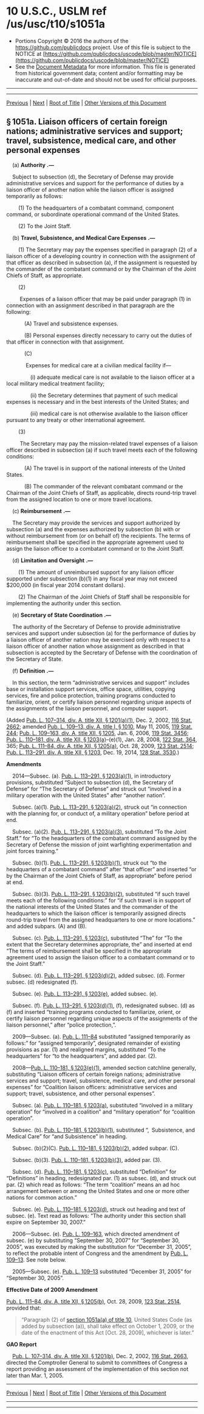 ---
---

# 10 U.S.C., USLM ref /us/usc/t10/s1051a

* Portions Copyright © 2016 the authors of the https://github.com/publicdocs project.
  Use of this file is subject to the NOTICE at [https://github.com/publicdocs/uscode/blob/master/NOTICE](https://github.com/publicdocs/uscode/blob/master/NOTICE)
* See the [Document Metadata](././../../../../../..//README.md) for more information.
  This file is generated from historical government data; content and/or formatting may be inaccurate and out-of-date and should not be used for official purposes.

----------
----------

[Previous](./../../../../../..//us/usc/t10/stA/ptII/ch53/m__us_usc_t10_s1051.md) | [Next](./../../../../../..//us/usc/t10/stA/ptII/ch53/m__us_usc_t10_s1051b.md) | [Root of Title](./../../../../../../) | [Other Versions of this Document](https://publicdocs.github.io/go/links?ns=uslm&ref=%2Fus%2Fusc%2Ft10%2Fs1051a)

## § 1051a. Liaison officers of certain foreign nations; administrative services and support; travel, subsistence, medical care, and other personal expenses

    (a)  __Authority__  __.—__ 

    Subject to subsection (d), the Secretary of Defense may provide administrative services and support for the performance of duties by a liaison officer of another nation while the liaison officer is assigned temporarily as follows:

        (1) To the headquarters of a combatant command, component command, or subordinate operational command of the United States.

        (2) To the Joint Staff.

    (b)  __Travel, Subsistence, and Medical Care Expenses__  __.—__ 

        (1) The Secretary may pay the expenses specified in paragraph (2) of a liaison officer of a developing country in connection with the assignment of that officer as described in subsection (a), if the assignment is requested by the commander of the combatant command or by the Chairman of the Joint Chiefs of Staff, as appropriate.

        (2)

         Expenses of a liaison officer that may be paid under paragraph (1) in connection with an assignment described in that paragraph are the following:

            (A) Travel and subsistence expenses.

            (B) Personal expenses directly necessary to carry out the duties of that officer in connection with that assignment.

            (C)

             Expenses for medical care at a civilian medical facility if—

                (i) adequate medical care is not available to the liaison officer at a local military medical treatment facility;

                (ii) the Secretary determines that payment of such medical expenses is necessary and in the best interests of the United States; and

                (iii) medical care is not otherwise available to the liaison officer pursuant to any treaty or other international agreement.

        (3)

         The Secretary may pay the mission-related travel expenses of a liaison officer described in subsection (a) if such travel meets each of the following conditions:

            (A) The travel is in support of the national interests of the United States.

            (B) The commander of the relevant combatant command or the Chairman of the Joint Chiefs of Staff, as applicable, directs round-trip travel from the assigned location to one or more travel locations.

    (c)  __Reimbursement__  __.—__ 

    The Secretary may provide the services and support authorized by subsection (a) and the expenses authorized by subsection (b) with or without reimbursement from (or on behalf of) the recipients. The terms of reimbursement shall be specified in the appropriate agreement used to assign the liaison officer to a combatant command or to the Joint Staff.

    (d)  __Limitation and Oversight__  __.—__ 

        (1) The amount of unreimbursed support for any liaison officer supported under subsection (b)(1) in any fiscal year may not exceed $200,000 (in fiscal year 2014 constant dollars).

        (2) The Chairman of the Joint Chiefs of Staff shall be responsible for implementing the authority under this section.

    (e)  __Secretary of State Coordination__  __.—__ 

    The authority of the Secretary of Defense to provide administrative services and support under subsection (a) for the performance of duties by a liaison officer of another nation may be exercised only with respect to a liaison officer of another nation whose assignment as described in that subsection is accepted by the Secretary of Defense with the coordination of the Secretary of State.

    (f)  __Definition__  __.—__ 

    In this section, the term “administrative services and support” includes base or installation support services, office space, utilities, copying services, fire and police protection, training programs conducted to familiarize, orient, or certify liaison personnel regarding unique aspects of the assignments of the liaison personnel, and computer support.

(Added [Pub. L. 107–314, div. A, title XII, § 1201(a)(1)][/us/pl/107/314/s1201/a/1], Dec. 2, 2002, [116 Stat. 2662][/us/stat/116/2662]; amended [Pub. L. 109–13, div. A, title I, § 1010][/us/pl/109/13/s1010], May 11, 2005, [119 Stat. 244][/us/stat/119/244]; [Pub. L. 109–163, div. A, title XII, § 1205][/us/pl/109/163/s1205], Jan. 6, 2006, [119 Stat. 3456][/us/stat/119/3456]; [Pub. L. 110–181, div. A, title XII, § 1203(a)][/us/pl/110/181/s1203/a]–(e)(1), Jan. 28, 2008, [122 Stat. 364][/us/stat/122/364], 365; [Pub. L. 111–84, div. A, title XII, § 1205(a)][/us/pl/111/84/s1205/a], Oct. 28, 2009, [123 Stat. 2514][/us/stat/123/2514]; [Pub. L. 113–291, div. A, title XII, § 1203][/us/pl/113/291/s1203], Dec. 19, 2014, [128 Stat. 3530][/us/stat/128/3530].)

 __Amendments__ 

    2014—Subsec. (a). [Pub. L. 113–291, § 1203(a)(1)][/us/pl/113/291/s1203/a/1], in introductory provisions, substituted “Subject to subsection (d), the Secretary of Defense” for “The Secretary of Defense” and struck out “involved in a military operation with the United States” after “another nation”.

    Subsec. (a)(1). [Pub. L. 113–291, § 1203(a)(2)][/us/pl/113/291/s1203/a/2], struck out “in connection with the planning for, or conduct of, a military operation” before period at end.

    Subsec. (a)(2). [Pub. L. 113–291, § 1203(a)(3)][/us/pl/113/291/s1203/a/3], substituted “To the Joint Staff.” for “To the headquarters of the combatant command assigned by the Secretary of Defense the mission of joint warfighting experimentation and joint forces training.”

    Subsec. (b)(1). [Pub. L. 113–291, § 1203(b)(1)][/us/pl/113/291/s1203/b/1], struck out “to the headquarters of a combatant command” after “that officer” and inserted “or by the Chairman of the Joint Chiefs of Staff, as appropriate” before period at end.

    Subsec. (b)(3). [Pub. L. 113–291, § 1203(b)(2)][/us/pl/113/291/s1203/b/2], substituted “if such travel meets each of the following conditions:” for “if such travel is in support of the national interests of the United States and the commander of the headquarters to which the liaison officer is temporarily assigned directs round-trip travel from the assigned headquarters to one or more locations.” and added subpars. (A) and (B).

    Subsec. (c). [Pub. L. 113–291, § 1203(c)][/us/pl/113/291/s1203/c], substituted “The” for “To the extent that the Secretary determines appropriate, the” and inserted at end “The terms of reimbursement shall be specified in the appropriate agreement used to assign the liaison officer to a combatant command or to the Joint Staff.”

    Subsec. (d). [Pub. L. 113–291, § 1203(d)(2)][/us/pl/113/291/s1203/d/2], added subsec. (d). Former subsec. (d) redesignated (f).

    Subsec. (e). [Pub. L. 113–291, § 1203(e)][/us/pl/113/291/s1203/e], added subsec. (e).

    Subsec. (f). [Pub. L. 113–291, § 1203(d)(1)][/us/pl/113/291/s1203/d/1], (f), redesignated subsec. (d) as (f) and inserted “training programs conducted to familiarize, orient, or certify liaison personnel regarding unique aspects of the assignments of the liaison personnel,” after “police protection,”.

    2009—Subsec. (a). [Pub. L. 111–84][/us/pl/111/84] substituted “assigned temporarily as follows:” for “assigned temporarily”, designated remainder of existing provisions as par. (1) and realigned margins, substituted “To the headquarters” for “to the headquarters”, and added par. (2).

    2008—[Pub. L. 110–181, § 1203(e)(1)][/us/pl/110/181/s1203/e/1], amended section catchline generally, substituting “Liaison officers of certain foreign nations; administrative services and support; travel, subsistence, medical care, and other personal expenses” for “Coalition liaison officers: administrative services and support; travel, subsistence, and other personal expenses”.

    Subsec. (a). [Pub. L. 110–181, § 1203(a)][/us/pl/110/181/s1203/a], substituted “involved in a military operation” for “involved in a coalition” and “military operation” for “coalition operation”.

    Subsec. (b). [Pub. L. 110–181, § 1203(b)(1)][/us/pl/110/181/s1203/b/1], substituted “, Subsistence, and Medical Care” for “and Subsistence” in heading.

    Subsec. (b)(2)(C). [Pub. L. 110–181, § 1203(b)(2)][/us/pl/110/181/s1203/b/2], added subpar. (C).

    Subsec. (b)(3). [Pub. L. 110–181, § 1203(b)(3)][/us/pl/110/181/s1203/b/3], added par. (3).

    Subsec. (d). [Pub. L. 110–181, § 1203(c)][/us/pl/110/181/s1203/c], substituted “Definition” for “Definitions” in heading, redesignated par. (1) as subsec. (d), and struck out par. (2) which read as follows: “The term “coalition” means an ad hoc arrangement between or among the United States and one or more other nations for common action.”

    Subsec. (e). [Pub. L. 110–181, § 1203(d)][/us/pl/110/181/s1203/d], struck out heading and text of subsec. (e). Text read as follows: “The authority under this section shall expire on September 30, 2007.”

    2006—Subsec. (e). [Pub. L. 109–163][/us/pl/109/163], which directed amendment of subsec. (e) by substituting “September 30, 2007” for “September 30, 2005”, was executed by making the substitution for “December 31, 2005”, to reflect the probable intent of Congress and the amendment by [Pub. L. 109–13][/us/pl/109/13]. See note below.

    2005—Subsec. (e). [Pub. L. 109–13][/us/pl/109/13] substituted “December 31, 2005” for “September 30, 2005”.

 __Effective Date of 2009 Amendment__ 

[Pub. L. 111–84, div. A, title XII, § 1205(b)][/us/pl/111/84/s1205/b], Oct. 28, 2009, [123 Stat. 2514][/us/stat/123/2514], provided that: 

> “Paragraph (2) of [section 1051a(a) of title 10][/us/usc/t10/s1051a/a], United States Code (as added by subsection (a)), shall take effect on October 1, 2009, or the date of the enactment of this Act \[Oct. 28, 2009\], whichever is later.”

 __GAO Report__ 

    [Pub. L. 107–314, div. A, title XII, § 1201(b)][/us/pl/107/314/s1201/b], Dec. 2, 2002, [116 Stat. 2663][/us/stat/116/2663], directed the Comptroller General to submit to committees of Congress a report providing an assessment of the implementation of this section not later than Mar. 1, 2005.

----------

[Previous](./../../../../../..//us/usc/t10/stA/ptII/ch53/m__us_usc_t10_s1051.md) | [Next](./../../../../../..//us/usc/t10/stA/ptII/ch53/m__us_usc_t10_s1051b.md) | [Root of Title](./../../../../../../) | [Other Versions of this Document](https://publicdocs.github.io/go/links?ns=uslm&ref=%2Fus%2Fusc%2Ft10%2Fs1051a)

----------
----------

[/us/pl/107/314/s1201/a/1]: https://publicdocs.github.io/go/links?ns=uslm&ref=%2Fus%2Fpl%2F107%2F314%2Fs1201%2Fa%2F1
[/us/stat/116/2662]: https://publicdocs.github.io/go/links?ns=uslm&ref=%2Fus%2Fstat%2F116%2F2662
[/us/pl/109/13/s1010]: https://publicdocs.github.io/go/links?ns=uslm&ref=%2Fus%2Fpl%2F109%2F13%2Fs1010
[/us/stat/119/244]: https://publicdocs.github.io/go/links?ns=uslm&ref=%2Fus%2Fstat%2F119%2F244
[/us/pl/109/163/s1205]: https://publicdocs.github.io/go/links?ns=uslm&ref=%2Fus%2Fpl%2F109%2F163%2Fs1205
[/us/stat/119/3456]: https://publicdocs.github.io/go/links?ns=uslm&ref=%2Fus%2Fstat%2F119%2F3456
[/us/pl/110/181/s1203/a]: https://publicdocs.github.io/go/links?ns=uslm&ref=%2Fus%2Fpl%2F110%2F181%2Fs1203%2Fa
[/us/stat/122/364]: https://publicdocs.github.io/go/links?ns=uslm&ref=%2Fus%2Fstat%2F122%2F364
[/us/pl/111/84/s1205/a]: https://publicdocs.github.io/go/links?ns=uslm&ref=%2Fus%2Fpl%2F111%2F84%2Fs1205%2Fa
[/us/stat/123/2514]: https://publicdocs.github.io/go/links?ns=uslm&ref=%2Fus%2Fstat%2F123%2F2514
[/us/pl/113/291/s1203]: https://publicdocs.github.io/go/links?ns=uslm&ref=%2Fus%2Fpl%2F113%2F291%2Fs1203
[/us/stat/128/3530]: https://publicdocs.github.io/go/links?ns=uslm&ref=%2Fus%2Fstat%2F128%2F3530
[/us/pl/113/291/s1203/a/1]: https://publicdocs.github.io/go/links?ns=uslm&ref=%2Fus%2Fpl%2F113%2F291%2Fs1203%2Fa%2F1
[/us/pl/113/291/s1203/a/2]: https://publicdocs.github.io/go/links?ns=uslm&ref=%2Fus%2Fpl%2F113%2F291%2Fs1203%2Fa%2F2
[/us/pl/113/291/s1203/a/3]: https://publicdocs.github.io/go/links?ns=uslm&ref=%2Fus%2Fpl%2F113%2F291%2Fs1203%2Fa%2F3
[/us/pl/113/291/s1203/b/1]: https://publicdocs.github.io/go/links?ns=uslm&ref=%2Fus%2Fpl%2F113%2F291%2Fs1203%2Fb%2F1
[/us/pl/113/291/s1203/b/2]: https://publicdocs.github.io/go/links?ns=uslm&ref=%2Fus%2Fpl%2F113%2F291%2Fs1203%2Fb%2F2
[/us/pl/113/291/s1203/c]: https://publicdocs.github.io/go/links?ns=uslm&ref=%2Fus%2Fpl%2F113%2F291%2Fs1203%2Fc
[/us/pl/113/291/s1203/d/2]: https://publicdocs.github.io/go/links?ns=uslm&ref=%2Fus%2Fpl%2F113%2F291%2Fs1203%2Fd%2F2
[/us/pl/113/291/s1203/e]: https://publicdocs.github.io/go/links?ns=uslm&ref=%2Fus%2Fpl%2F113%2F291%2Fs1203%2Fe
[/us/pl/113/291/s1203/d/1]: https://publicdocs.github.io/go/links?ns=uslm&ref=%2Fus%2Fpl%2F113%2F291%2Fs1203%2Fd%2F1
[/us/pl/111/84]: https://publicdocs.github.io/go/links?ns=uslm&ref=%2Fus%2Fpl%2F111%2F84
[/us/pl/110/181/s1203/e/1]: https://publicdocs.github.io/go/links?ns=uslm&ref=%2Fus%2Fpl%2F110%2F181%2Fs1203%2Fe%2F1
[/us/pl/110/181/s1203/a]: https://publicdocs.github.io/go/links?ns=uslm&ref=%2Fus%2Fpl%2F110%2F181%2Fs1203%2Fa
[/us/pl/110/181/s1203/b/1]: https://publicdocs.github.io/go/links?ns=uslm&ref=%2Fus%2Fpl%2F110%2F181%2Fs1203%2Fb%2F1
[/us/pl/110/181/s1203/b/2]: https://publicdocs.github.io/go/links?ns=uslm&ref=%2Fus%2Fpl%2F110%2F181%2Fs1203%2Fb%2F2
[/us/pl/110/181/s1203/b/3]: https://publicdocs.github.io/go/links?ns=uslm&ref=%2Fus%2Fpl%2F110%2F181%2Fs1203%2Fb%2F3
[/us/pl/110/181/s1203/c]: https://publicdocs.github.io/go/links?ns=uslm&ref=%2Fus%2Fpl%2F110%2F181%2Fs1203%2Fc
[/us/pl/110/181/s1203/d]: https://publicdocs.github.io/go/links?ns=uslm&ref=%2Fus%2Fpl%2F110%2F181%2Fs1203%2Fd
[/us/pl/109/163]: https://publicdocs.github.io/go/links?ns=uslm&ref=%2Fus%2Fpl%2F109%2F163
[/us/pl/109/13]: https://publicdocs.github.io/go/links?ns=uslm&ref=%2Fus%2Fpl%2F109%2F13
[/us/pl/109/13]: https://publicdocs.github.io/go/links?ns=uslm&ref=%2Fus%2Fpl%2F109%2F13
[/us/pl/111/84/s1205/b]: https://publicdocs.github.io/go/links?ns=uslm&ref=%2Fus%2Fpl%2F111%2F84%2Fs1205%2Fb
[/us/stat/123/2514]: https://publicdocs.github.io/go/links?ns=uslm&ref=%2Fus%2Fstat%2F123%2F2514
[/us/usc/t10/s1051a/a]: https://publicdocs.github.io/go/links?ns=uslm&ref=%2Fus%2Fusc%2Ft10%2Fs1051a%2Fa
[/us/pl/107/314/s1201/b]: https://publicdocs.github.io/go/links?ns=uslm&ref=%2Fus%2Fpl%2F107%2F314%2Fs1201%2Fb
[/us/stat/116/2663]: https://publicdocs.github.io/go/links?ns=uslm&ref=%2Fus%2Fstat%2F116%2F2663


